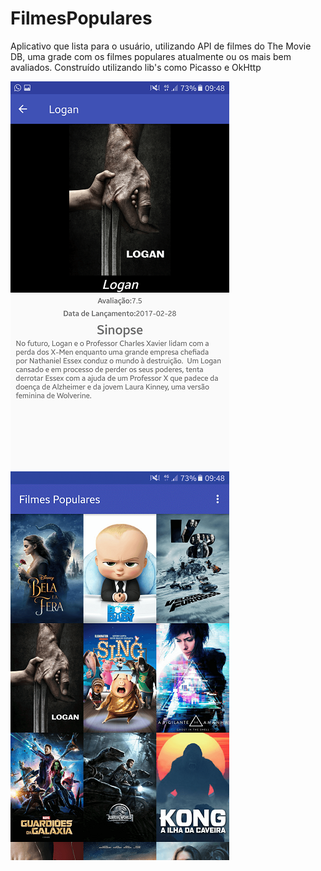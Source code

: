 # FilmesPopulares
Aplicativo que lista para o usuário, utilizando API de filmes do The Movie DB, uma grade com os filmes populares atualmente ou os mais bem avaliados.
Construído utilizando lib's como Picasso e OkHttp

![](https://github.com/Tgo1014/FilmesPopulares/blob/develop/imagens/tela_detalhes.png?raw=true)
![](https://github.com/Tgo1014/FilmesPopulares/blob/develop/imagens/tela_inicial.png?raw=true)